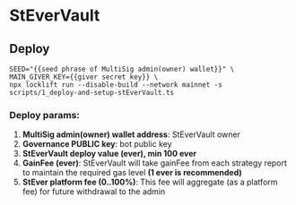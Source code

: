 # StEverVault

## Deploy
```shell
SEED="{{seed phrase of MultiSig admin(owner) wallet}}" \
MAIN_GIVER_KEY={{giver secret key}} \
npx locklift run --disable-build --network mainnet -s scripts/1_deploy-and-setup-stEverVault.ts
```
### Deploy params:
1. **MultiSig admin(owner) wallet address**: StEverVault owner
2. **Governance PUBLIC key**: bot public key
3. **StEverVault deploy value (ever), min 100 ever**
4. **GainFee (ever)**: StEverVault will take gainFee from each strategy report to maintain the required gas level **(1 ever is recommended)**
5. **StEver platform fee (0..100%)**: This fee will aggregate (as a platform fee) for future withdrawal to the admin
